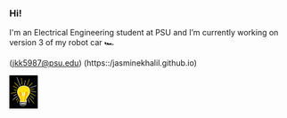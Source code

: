 ### Hi! 

I'm an Electrical Engineering student at PSU and I’m currently working on version 3 of my robot car :racing_car:

(jkk5987@psu.edu) (https::/jasminekhalil.github.io) <p><img height=60 align="left" src="PP.JPG"></p>
